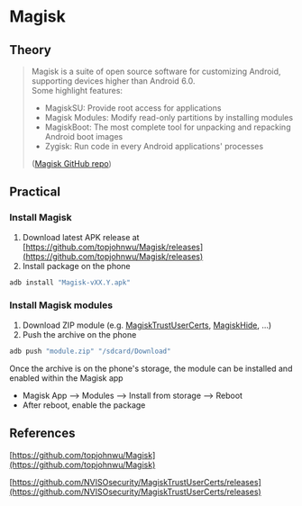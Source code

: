 # Magisk

## Theory

> Magisk is a suite of open source software for customizing Android, supporting devices higher than Android 6.0.\
> Some highlight features:
>
> * MagiskSU: Provide root access for applications
> * Magisk Modules: Modify read-only partitions by installing modules
> * MagiskBoot: The most complete tool for unpacking and repacking Android boot images
> * Zygisk: Run code in every Android applications' processes
>
> ([Magisk GitHub repo](https://github.com/topjohnwu/Magisk))

## Practical

### Install Magisk

1. Download latest APK release at [https://github.com/topjohnwu/Magisk/releases](https://github.com/topjohnwu/Magisk/releases)
2. Install package on the phone

```bash
adb install "Magisk-vXX.Y.apk"
```

### Install Magisk modules

1. Download ZIP module (e.g. [MagiskTrustUserCerts](https://github.com/NVISOsecurity/MagiskTrustUserCerts/releases), [MagiskHide](https://github.com/HuskyDG/MagiskHide/releases/tag/v1.10.3), ...)
2. Push the archive on the phone

```bash
adb push "module.zip" "/sdcard/Download"
```

Once the archive is on the phone's storage, the module can be installed and enabled within the Magisk app

* Magisk App --> Modules --> Install from storage --> Reboot
* After reboot, enable the package

## References

[https://github.com/topjohnwu/Magisk](https://github.com/topjohnwu/Magisk)

[https://github.com/NVISOsecurity/MagiskTrustUserCerts/releases](https://github.com/NVISOsecurity/MagiskTrustUserCerts/releases)
